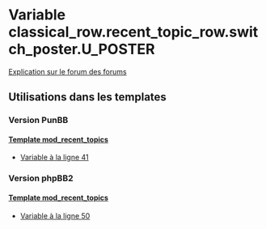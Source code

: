 # Variable classical_row.recent_topic_row.switch_poster.U_POSTER
[Explication sur le forum des forums](http://forum.forumactif.com/t294113-listing-des-variables#classical_row.recent_topic_row.switch_poster.U_POSTER)
## Utilisations dans les templates
### Version PunBB
#### [Template mod_recent_topics](punbb/mod_recent_topics.md)
* [Variable à la ligne 41](../punbb/mod_recent_topics.tpl#L41)
### Version phpBB2
#### [Template mod_recent_topics](subsilver/mod_recent_topics.md)
* [Variable à la ligne 50](../subsilver/mod_recent_topics.tpl#L50)